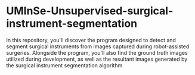 # UMInSe-Unsupervised-surgical-instrument-segmentation
In this repository, you'll discover the program designed to detect and segment surgical instruments from images captured during robot-assisted surgeries. Alongside the program, you'll also find the ground truth images utilized during development, as well as the resultant images generated by the surgical instrument segmentation algorithm
